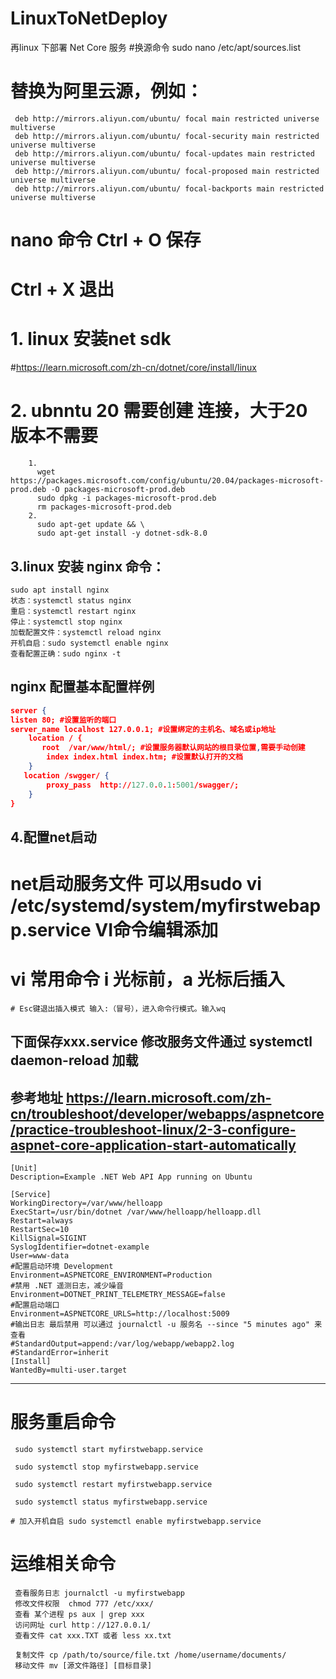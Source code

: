 # LinuxToNetDeploy
再linux 下部署 Net Core 服务
#换源命令 sudo nano /etc/apt/sources.list
# 替换为阿里云源，例如：
```text
 deb http://mirrors.aliyun.com/ubuntu/ focal main restricted universe multiverse
 deb http://mirrors.aliyun.com/ubuntu/ focal-security main restricted universe multiverse
 deb http://mirrors.aliyun.com/ubuntu/ focal-updates main restricted universe multiverse
 deb http://mirrors.aliyun.com/ubuntu/ focal-proposed main restricted universe multiverse
 deb http://mirrors.aliyun.com/ubuntu/ focal-backports main restricted universe multiverse
```
# nano 命令 Ctrl + O 保存
#          Ctrl + X 退出

# 1. linux 安装net sdk 
  #https://learn.microsoft.com/zh-cn/dotnet/core/install/linux
# 2. ubnntu 20 需要创建 连接，大于20 版本不需要
```texxt
    1.
      wget https://packages.microsoft.com/config/ubuntu/20.04/packages-microsoft-prod.deb -O packages-microsoft-prod.deb
      sudo dpkg -i packages-microsoft-prod.deb
      rm packages-microsoft-prod.deb
    2.
      sudo apt-get update && \
      sudo apt-get install -y dotnet-sdk-8.0
```
## 3.linux 安装 nginx 命令：
```text
sudo apt install nginx
状态：systemctl status nginx 
重启：systemctl restart nginx
停止：systemctl stop nginx
加载配置文件：systemctl reload nginx
开机自启：sudo systemctl enable nginx
查看配置正确：sudo nginx -t
```
## nginx 配置基本配置样例
```json
server {
listen 80; #设置监听的端口
server_name localhost 127.0.0.1; #设置绑定的主机名、域名或ip地址
    location / {
       root  /var/www/html/; #设置服务器默认网站的根目录位置,需要手动创建
        index index.html index.htm; #设置默认打开的文档
    } 
   location /swgger/ {
        proxy_pass  http://127.0.0.1:5001/swagger/;  
    }
}
```
## 4.配置net启动
# net启动服务文件 可以用sudo vi /etc/systemd/system/myfirstwebapp.service  VI命令编辑添加
# vi 常用命令 i 光标前，a 光标后插入
    # Esc键退出插入模式 输入:（冒号），进入命令行模式。输入wq

## 下面保存xxx.service 修改服务文件通过 systemctl daemon-reload 加载
参考地址
https://learn.microsoft.com/zh-cn/troubleshoot/developer/webapps/aspnetcore/practice-troubleshoot-linux/2-3-configure-aspnet-core-application-start-automatically
---------------
```text
[Unit]
Description=Example .NET Web API App running on Ubuntu

[Service]
WorkingDirectory=/var/www/helloapp
ExecStart=/usr/bin/dotnet /var/www/helloapp/helloapp.dll
Restart=always
RestartSec=10
KillSignal=SIGINT
SyslogIdentifier=dotnet-example
User=www-data
#配置启动环境 Development
Environment=ASPNETCORE_ENVIRONMENT=Production
#禁用 .NET 遥测日志，减少噪音
Environment=DOTNET_PRINT_TELEMETRY_MESSAGE=false
#配置启动端口
Environment=ASPNETCORE_URLS=http://localhost:5009
#输出日志 最后禁用 可以通过 journalctl -u 服务名 --since "5 minutes ago" 来查看
#StandardOutput=append:/var/log/webapp/webapp2.log
#StandardError=inherit
[Install]
WantedBy=multi-user.target
```
---------------
# 服务重启命令
```text
 sudo systemctl start myfirstwebapp.service 

 sudo systemctl stop myfirstwebapp.service 

 sudo systemctl restart myfirstwebapp.service 

 sudo systemctl status myfirstwebapp.service

# 加入开机自启 sudo systemctl enable myfirstwebapp.service
```

# 运维相关命令 
```text
 查看服务日志 journalctl -u myfirstwebapp
 修改文件权限  chmod 777 /etc/xxx/
 查看 某个进程 ps aux | grep xxx
 访问网址 curl http：//127.0.0.1/
 查看文件 cat xxx.TXT 或者 less xx.txt

 复制文件 cp /path/to/source/file.txt /home/username/documents/
 移动文件 mv [源文件路径] [目标目录]
```
